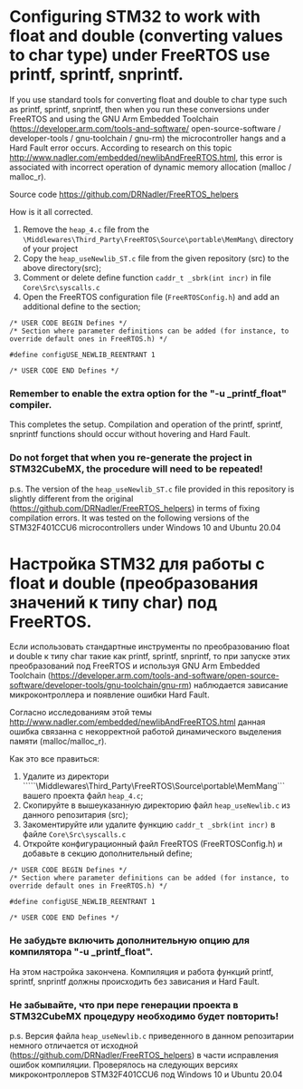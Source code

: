 # Configuring STM32 to work with float and double (converting values to char type) under FreeRTOS use printf, sprintf, snprintf.

If you use standard tools for converting float and double to char type such as printf, sprintf, snprintf, then when you run these conversions under FreeRTOS and using the GNU Arm Embedded Toolchain (https://developer.arm.com/tools-and-software/ open-source-software / developer-tools / gnu-toolchain / gnu-rm) the microcontroller hangs and a Hard Fault error occurs.
According to research on this topic http://www.nadler.com/embedded/newlibAndFreeRTOS.html, this error is associated with incorrect operation of dynamic memory allocation (malloc / malloc_r).

Source code https://github.com/DRNadler/FreeRTOS_helpers

How is it all corrected.
1. Remove the ```heap_4.c``` file from the ```\Middlewares\Third_Party\FreeRTOS\Source\portable\MemMang\``` directory of your project
2. Copy the ```heap_useNewlib_ST.c``` file from the given repository (src) to the above directory(src);
3. Comment or delete define function ```caddr_t _sbrk(int incr)``` in file ```Core\Src\syscalls.c```
4. Open the FreeRTOS configuration file (```FreeRTOSConfig.h```) and add an additional define to the section;
```
/* USER CODE BEGIN Defines */   	      
/* Section where parameter definitions can be added (for instance, to override default ones in FreeRTOS.h) */

#define configUSE_NEWLIB_REENTRANT 1

/* USER CODE END Defines */
```
### Remember to enable the extra option for the "-u _printf_float" compiler.

This completes the setup. Compilation and operation of the printf, sprintf, snprintf functions should occur without hovering and Hard Fault.

### Do not forget that when you re-generate the project in STM32CubeMX, the procedure will need to be repeated!

p.s. The version of the ```heap_useNewlib_ST.c``` file provided in this repository is slightly different from the original (https://github.com/DRNadler/FreeRTOS_helpers) in terms of fixing compilation errors. It was tested on the following versions of the STM32F401CCU6 microcontrollers under Windows 10 and Ubuntu 20.04


# Настройка STM32 для работы с float и double (преобразования значений к типу char) под FreeRTOS.

Если использовать стандартные инструменты по преобразованию  float и double к типу char такие как printf, sprintf, snprintf, то при запуске этих преобразований под FreeRTOS и используя  GNU Arm Embedded Toolchain (https://developer.arm.com/tools-and-software/open-source-software/developer-tools/gnu-toolchain/gnu-rm) наблюдается зависание микроконтроллера и появление ошибки Hard Fault.

Согласно исследованиям этой темы http://www.nadler.com/embedded/newlibAndFreeRTOS.html данная ошибка связанна с некорректной работой динамического выделения памяти (malloc/malloc_r).

Как это все правиться:
1. Удалите из директори `````\Middlewares\Third_Party\FreeRTOS\Source\portable\MemMang\``` вашего проекта файл ```heap_4.c```;
2. Скопируйте в вышеуказанную директорию файл ```heap_useNewlib.c``` из данного репозитария (src);
3. Закоментируйте или удалите функцию ```caddr_t _sbrk(int incr)``` в файле ```Core\Src\syscalls.c```
4. Откройте конфигурационный файл FreeRTOS (FreeRTOSConfig.h) и добавьте в секцию дополнительный define;
```
/* USER CODE BEGIN Defines */   	      
/* Section where parameter definitions can be added (for instance, to override default ones in FreeRTOS.h) */

#define configUSE_NEWLIB_REENTRANT 1

/* USER CODE END Defines */
```

### Не забудьте включить дополнительную опцию для компилятора "-u _printf_float".

На этом настройка закончена. Компиляция и работа функций printf, sprintf, snprintf должны происходить без зависания и Hard Fault.

### Не забывайте, что при пере генерации проекта в STM32CubeMX процедуру необходимо будет повторить!

p.s. Версия файла  ```heap_useNewlib.c``` приведенного в данном репозитарии немного отличается от исходной (https://github.com/DRNadler/FreeRTOS_helpers) в части исправления ошибок компиляции. Проверялось на следующих версиях микроконтроллеров STM32F401CCU6 под Windows 10 и Ubuntu 20.04